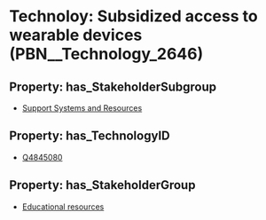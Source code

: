 # Technoloy: __Subsidized access to wearable devices__ (PBN__Technology_2646)

## Property: has_StakeholderSubgroup

* [Support Systems and Resources](PBN__TechSubgroup_42)

## Property: has_TechnologyID

* [Q4845080](Q4845080)

## Property: has_StakeholderGroup

* [Educational resources](PBN__TechGroup_11)


